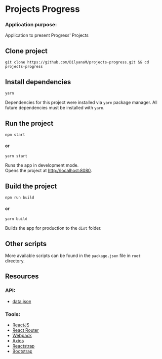 # Projects Progress

### Application purpose:
Application to present Progress' Projects

## Clone project

```
git clone https://github.com/DilyanaM/projects-progress.git && cd projects-progress
```

## Install dependencies

```
yarn
```

Dependencies for this project were installed via `yarn` package manager. All future dependencies must be installed with `yarn`.

## Run the project

```
npm start
```
#### or
```
yarn start
```

Runs the app in development mode.<br>
Opens the project at [http://localhost:8080](http://localhost:8080).

## Build the project

```
npm run build
```
#### or
```
yarn build
```

Builds the app for production to the `dist` folder.<br>

## Other scripts

More available scripts can be found in the `package.json` file in `root` directory.

## Resources

### API:
- [data.json](https://gist.githubusercontent.com/elena-gancheva/e2af742be620fefa0b0d81e36f7cd66c/raw/1407c899e0a1baca8cd9564f6d9668fd7e8909a6/data.json)

### Tools:
- [ReactJS](https://reactjs.org/)
- [React Router](https://github.com/ReactTraining/react-router)
- [Webpack](https://webpack.js.org/)
- [Axios](https://github.com/axios/axios)
- [Reactstrap](https://reactstrap.github.io/)
- [Bootstrap](https://getbootstrap.com/)
